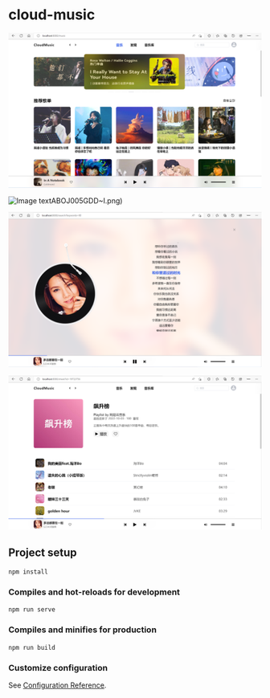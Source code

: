<!--
 * @Author: Topskys
 * @Date: 2022-06-13 10:11:14
 * @LastEditTime: 2022-10-03 10:00:13
-->
# cloud-music
![Image text](https://github.com/Topskys/cloud-music/blob/main/src/assets/imgs/N%60G%608ACAFEJE2KCQPAWO0EI.png)

![Image text](https://github.com/Topskys/cloud-music/blob/main/src/assets/imgs/8%5DQ3%40MBC8%7D)ABOJ005GDD~I.png)

![Image text](https://github.com/Topskys/cloud-music/blob/main/src/assets/imgs/0ZL15OAKL%5BWII7%40OS52T4BC.png)

![Image text](https://github.com/Topskys/cloud-music/blob/main/src/assets/imgs/20570U3S3%60G9V3F4O%5B0T1I5.png)

## Project setup
```
npm install
```

### Compiles and hot-reloads for development
```
npm run serve
```

### Compiles and minifies for production
```
npm run build
```

### Customize configuration
See [Configuration Reference](https://cli.vuejs.org/config/).
